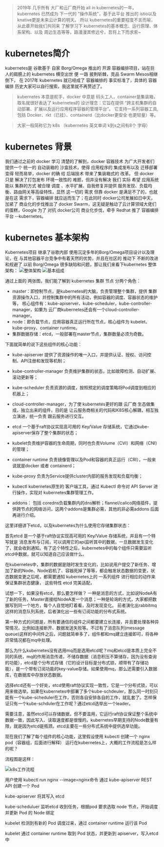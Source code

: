 > 2019年 几乎所有 大厂和云厂商开始 all in kubernetes的一年，kubernetes 已然成为 下一代的 "操作系统"，基于此平台 推出的 istio以及knative更是未来云计算的明天。
所以 kubernetes的重要程度不言而喻，从此章开始我们共同来 了解学习下 kubernetes的基本概念、运行原理、体系架构、以及 周边生态等等，路漫漫其修远兮，吾将上下而求索~

# kubernetes简介
kubernetes是 谷歌基于 自家 Borg/Omega 推出的 开源 容器编排项目，站在巨人的肩膀上的 kubernetes 横空出世 便 一路 披荆斩棘，竞品 Swarm Mesos相继倒下，
在 2017年 kubernetes 就已经成了 容器编排的 事实标准了，具体的 容器编排 历史大家可以自行搜索，我这里就不再赘述了。

> kubernetes 本意是舵手，docker 中意是 码头工人，container是集装箱，取名就很好表达了 kubernetes的 设计理念：它旨在提供 “跨主机集群的自动部署、扩展以及运行应用程序容器的管理平台”。
>它支持一系列容器工具, 包括 Docker、rkt（已挂）、containerd（比docker更安全 也更轻量）等。

> 大家一般简称它为 k8s （kubernetes 英文单词 k到s之间有8个 字母）

# kubernetes 背景
我们通过之前的 docker 学习 清楚的了解到，docker 容器技术 为广大开发者们 提供一个 统一的 自动装箱的 沙盒技术，使得 应用程序的 集成发布以及 迁移部署
变得 轻而易举，docker 的确 给 后端技术 带来了集装箱式的 改革。 但 docker 只是 解决了打包发布 环境一致性的 难题，但并没有解决 我们 实际 希望 应用系统 能以
集群的方式 被合理 调度 、水平扩展、自我修复并提供 服务发现、负载均衡、路由网关等高级特性，显然 这一切的 需求 但靠 docker 是满足不了的，也就是在这
需求下，容器编排 就应运而生了；在此同时 docker公司发展如日中天，加紧了 商业化的步伐推出了 docker Swarm，这无疑是触动了云计算领域大佬们的蛋糕，Google 为了 对抗 docker公司 商业化步伐，牵手 Redhat 推了 容器编排平台 --kubernetes。

# kubernetes 基本架构
Kubernetes项目 继承了谷歌内部 使用沉淀多年的Borg/Omega项目设计以及理论，在 与其他容器平台竞争中有着天然的优势，并且在社区的 推动下 不断的改进 和规避了 以前 Borg/Omega 很多缺陷和问题，那让我们来看下kubernetes 整体架构：
![整体架构](http://lisen-imgs.oss-cn-hangzhou.aliyuncs.com/learning-docker-kubernetes/k8s01.png)
![基本组成](http://lisen-imgs.oss-cn-hangzhou.aliyuncs.com/learning-docker-kubernetes/k8s02.png)

通过上面的 两张图，我们能了解到 kubernetes 集群 节点 分两个角色：
- master：即控制节点，是kubernetes的大脑，负责管理整个集群，提供 集群资源操作入口，并控制集群中的所有活动，例如容器的调度、容器状态的维护等，
核心组件有：kube-apiserver、kube-scheduler，kube-controller-manager，如果为 云厂商kubernetes还会有一个cloud-controller-manager。
- node：即负载节点，应用容器真正运行所在节点，核心组件为 kubelet、kube-proxy、container runtime。
- 集群数据存储：etcd，一般部署在master节点，集群数量必须为奇数。

下面就简单的说下这些组件的核心功能：
- kube-apiserver 提供了资源操作的唯一入口，并提供认证、授权、访问控制、API注册和发现等机制；
- kube-controller-manager 负责维护集群的状态，比如故障检测、自动扩展、滚动更新等；
- kube-scheduler 负责资源的调度，按照预定的调度策略将Pod调度到相应的机器上；
- cloud-controller-manager，为了使 kubernetes更好的跟 云厂商 生态做集成，独立出来的组件，目的是 让云服务商相关的代码和K8S核心解耦，相互独立演进，统一负责 跟云服务进行交互。 
- etcd 一个基于raft协议实现高可用的 Key/Value 存储系统，它通过kube-apiserver保存了整个集群的状态；

- kubelet负责维护容器的生命周期，同时也负责Volume（CVI）和网络（CNI）的管理；
- container runtime 负责镜像管理以及Pod和容器的真正运行（CRI），一般来说就是docker 或者 containerd；
- kube-proxy 负责为Service提供cluster内部的服务发现和负载均衡；

- kubectl kubernetes原生的 客户端工具，通过 Kubectl 命令对 API Server 进行操作，实现对 kubernetes集群管理工作。
- addons： 包括 coredns负载集群内的dns解析；flannel/calico网络插件，提供跨节点的网络访问，这两个addons是集群必需，其他的非必需addons 后面再进行介绍。


这里详细讲下etcd，以及kubernetes为什么使用它存储集群状态：

首先etcd 是一个基于raft协议实现高可用的 Key/Value 存储系统，并且有一个特写就是 消息发布与订阅，可以调用它的api监听其中的数据，一旦数据发生变化了，就会收到通知。有了这个特性之后，kubernetes中的每个组件只需要监听etcd中数据，就可以知道自己应该做什么。

在kubernetes中，集群的数据是随时发生变化的，比如说用户提交了新任务、增加了新的Node、Node宕机了、容器死掉了等等，都会触发状态数据的变更，状态数据变更之后呢，都需要通知 kubernetes上的 一系列组件 进行相应的动作来保证集群状态健康，
这些特性 etcd 完美适配，

试想一下，如果没有etcd，那么要怎样做？
一种是消息的方式，比如说NodeA有了新的任务，Master直接给NodeA发一个消息；一种是轮询的方式，大家都把数据写到同一个地方，每个人自觉地盯着看，及时发现变化。
前者演化出rabbitmq这样的消息队列系统，后者演化出一些有订阅功能的分布式系统。

第一种方式的问题是，所有要通信的组件之间都要建立长连接，并且要处理各种异常情况，比例如连接断开、数据发送失败等。不过有了消息队列(message queue)这样的中间件之后，问题就简单多了，组件都和mq建立连接即可，将各种异常情况都在mq中处理。

那么为什么kubernetes没有选用mq而是选用etcd呢？mq和etcd是本质上完全不同的系统，mq的作用消息传递，不储存数据（消息积压不算储存，因为没有查询的功能），etcd是个分布式存储（它的设计目标是分布式锁，顺带有了存储功能），是一个带有订阅功能的key-value存储。如果使用mq，那么还需要引入数据库，在数据库中存放状态数据。

选择etcd还有一个好处，etcd使用raft协议实现一致性，它是一个分布式锁，可以用来做选举。如果在kubernetes中部署了多个kube-schdeuler，那么同一时刻只能有一个kube-scheduler在工作，否则各自安排各自的工作，就乱套了。怎样保证只有一个kube-schduler在工作呢？通过etcd选举出一个leader。

需要注意，虽然etcd可以存储数据，但不要滥用，它运行raft协议保证整个系统中数据一致，因此写入、读取速度都是很慢的。kubernetes早期支持的Node数量有限，就是因为etcd是瓶颈。etcd主要在一些分布式系统中提供选举功能。


现在我们了解了每个组件的核心功能，这里假设使用 kubectl 创建一个 nginx pod（容器组，后面进行解释） 运行在kubernetes上，大概的工作流程是怎么样的呢？

流程图是这样：

![k8s工作流程](http://lisen-imgs.oss-cn-hangzhou.aliyuncs.com/learning-docker-kubernetes/k8s03.png)

用户使用  kubectl run nginx --image=nginx命令  通过 kube-apiserver REST API 创建一个 Pod

kube-apiserver 将其写入 etcd

kube-scheduluer 监听etcd 收到任务，根据pod 要求选取 node 节点，开始调度并更新 Pod 的 Node 绑定

kubelet 检测到有新的 Pod 调度过来，通过 container runtime 运行该 Pod

kubelet 通过 container runtime 取到 Pod 状态，并更新到 apiserver，写入etcd中 






